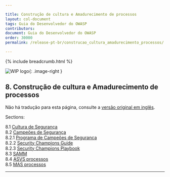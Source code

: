 ```yaml
---

title: Construção de cultura e Amadurecimento de processos
layout: col-document
tags: Guia do Desenvolvedor do OWASP
contributors:
document: Guia do Desenvolvedor do OWASP
order: 30000
permalink: /release-pt-br/construcao_cultura_amadurecimento_processos/

---
```


{% include breadcrumb.html %}

<style type="text/css">
.image-right {
  height: 180px;
  display: block;
  margin-left: auto;
  margin-right: auto;
  float: right;
}
</style>

![WIP logo](../../../assets/images/dg_wip.png "Trabalho em andamento"){: .image-right }

## 8. Construção de cultura e Amadurecimento de processos

Não há tradução para esta página, consulte a [versão original em inglês][release1000].

Sections:

8.1 [Cultura de Segurança](01-security-culture.md)  
8.2 [Campeões de Segurança](02-security-champions/toc.md)  
8.2.1 [Programa de Campeões de Segurança](02-security-champions/01-security-champions-program.md)  
8.2.2 [Security Champions Guide](02-security-champions/02-security-champions-guide.md)  
8.2.3 [Security Champions Playbook](02-security-champions/03-security-champions-playbook.md)  
8.3 [SAMM](03-samm.md)  
8.4 [ASVS processos](04-asvs.md)  
8.5 [MAS processos](05-mas.md)  

----

[release1000]: https://github.com/OWASP/www-project-developer-guide/blob/main/draft/10-culture-process/toc.md
